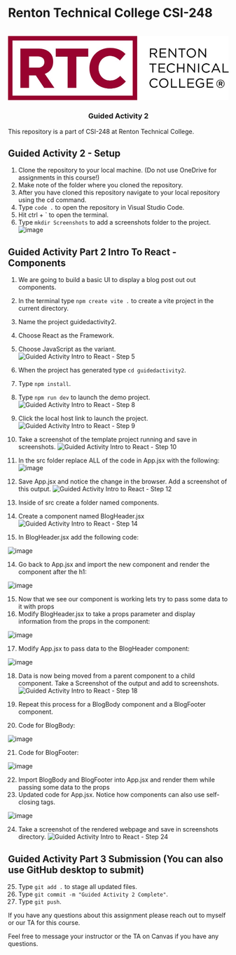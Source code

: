 # Renton Technical College CSI-248
<br />    

<div align="center">  
    <img src="logo.jpg" alt="Logo">
    <h3 align="center">Guided Activity 2</h3>
</div>

This repository is a part of CSI-248 at Renton Technical College.

## Guided Activity 2 - Setup

1. Clone the repository to your local machine. (Do not use OneDrive for assignments in this course!)
2. Make note of the folder where you cloned the repository.
3. After you have cloned this repository navigate to your local repository using the cd command.
4. Type `code .` to open the repository in Visual Studio Code.
5. Hit ctrl + ` to open the terminal.
6. Type `mkdir Screenshots` to add a screenshots folder to the project. ![image](https://github.com/EmeryCSI/CSI248F23_GuidedActivity2/assets/90283966/d8807732-a737-4b76-912c-fffe9c53aee7)


## Guided Activity Part 2 Intro To React - Components

1. We are going to build a basic UI to display a blog post out out components.
2. In the terminal type `npm create vite .` to create a vite project in the current directory.
3. Name the project guidedactivity2.
4. Choose React as the Framework.
5. Choose JavaScript as the variant.![Guided Activity Intro to React - Step 5](https://github.com/EmeryCSI/CSI248F23_GuidedActivity2/assets/90283966/1d0fc89f-7136-4007-9a40-069df6305efd)

6. When the project has generated type `cd guidedactivity2`.
7. Type  `npm install`.
8. Type `npm run dev` to launch the demo project. ![Guided Activity Intro to React - Step 8](https://github.com/EmeryCSI/CSI248F23_GuidedActivity2/assets/90283966/00eda21d-3660-4f34-9e01-aac6baad1076)

9. Click the local host link to launch the project. ![Guided Activity Intro to React - Step 9](https://github.com/EmeryCSI/CSI248F23_GuidedActivity2/assets/90283966/12e7ba1c-bb61-400d-937c-6a5979f6e0cc)

10. Take a screenshot of the template project running and save in screenshots. ![Guided Activity Intro to React - Step 10](https://github.com/EmeryCSI/CSI248F23_GuidedActivity2/assets/90283966/01882bb2-6ab9-459d-acfb-d158a9db59c9)

11. In the src folder replace ALL of the code in App.jsx with the following:
![image](https://github.com/EmeryCSI/CSI248F23_GuidedActivity2/assets/102991550/ab8fb752-73af-4095-9613-9aa73ee86207)


12. Save App.jsx and notice the change in the browser. Add a screenshot of this output. ![Guided Activity Intro to React - Step 12](https://github.com/EmeryCSI/CSI248F23_GuidedActivity2/assets/90283966/4d3b8049-0698-4ac3-9dc0-7a6b0f01627d)

13. Inside of src create a folder named components.
14. Create a component named BlogHeader.jsx ![Guided Activity Intro to React - Step 14](https://github.com/EmeryCSI/CSI248F23_GuidedActivity2/assets/90283966/34bdbe07-4b94-495a-8531-f71a8ea2068c)

15. In BlogHeader.jsx add the following code:

![image](https://github.com/EmeryCSI/CSI248F23_GuidedActivity2/assets/102991550/278ba5a8-e62a-491a-b6d4-5e687529f708)

14. Go back to App.jsx and import the new component and render the component after the h1:

![image](https://github.com/EmeryCSI/CSI248F23_GuidedActivity2/assets/102991550/3d32c402-eafc-415a-8143-eca015f8950b)
 
15. Now that we see our component is working lets try to pass some data to it with props
16. Modify BlogHeader.jsx to take a props parameter and display information from the props in the component:

![image](https://github.com/EmeryCSI/CSI248F23_GuidedActivity2/assets/102991550/30974e6f-9262-4770-856f-bf3eaf74049a)


17. Modify App.jsx to pass data to the BlogHeader component:

![image](https://github.com/EmeryCSI/CSI248F23_GuidedActivity2/assets/102991550/0b265051-d4b6-4f4e-b564-d380a67eb99b)


18. Data is now being moved from a parent component to a child component. Take a Screenshot of the output and add to screenshots. ![Guided Activity Intro to React - Step 18](https://github.com/EmeryCSI/CSI248F23_GuidedActivity2/assets/90283966/15d05bbd-fa25-4f97-84ec-adc907802618)

19. Repeat this process for a BlogBody component and a BlogFooter component.
20. Code for BlogBody:

![image](https://github.com/EmeryCSI/CSI248F23_GuidedActivity2/assets/102991550/81427362-360a-42e9-bcce-569181b55ca6)


21. Code for BlogFooter:

![image](https://github.com/EmeryCSI/CSI248F23_GuidedActivity2/assets/102991550/28aa58f3-7ce3-4e67-a55a-f077b304d239)


22. Import BlogBody and BlogFooter into App.jsx and render them while passing some data to the props
23. Updated code for App.jsx. Notice how components can also use self-closing tags.

![image](https://github.com/EmeryCSI/CSI248F23_GuidedActivity2/assets/102991550/e665ccbf-2466-4db2-af16-cd0fb8da59c7)


24. Take a screenshot of the rendered webpage and save in screenshots directory. ![Guided Activity Intro to React - Step 24](https://github.com/EmeryCSI/CSI248F23_GuidedActivity2/assets/90283966/8732d365-c6c9-485b-9f46-1019258e9300)


## Guided Activity Part 3 Submission (You can also use GitHub desktop to submit)
25. Type `git add .` to stage all updated files.
26. Type `git commit -m "Guided Activity 2 Complete"`.
27. Type `git push`.



If you have any questions about this assignment please reach out to myself or our TA for this course. 



Feel free to message your instructor or the TA on Canvas if you have any questions.
